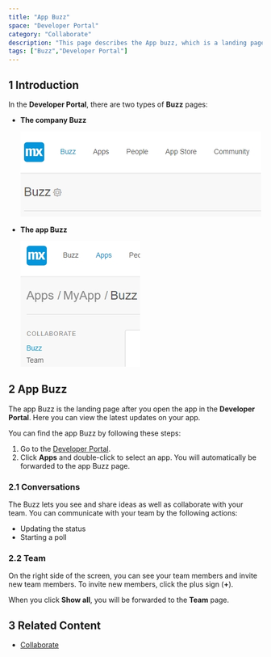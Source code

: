 ```yaml
---
title: "App Buzz"
space: "Developer Portal"
category: "Collaborate"
description: "This page describes the App buzz, which is a landing page of an App."
tags: ["Buzz","Developer Portal"]
---
```


## 1 Introduction

In the **Developer Portal**, there are two types of **Buzz** pages:

*   **The company Buzz**

    ![](attachments/companybuzz.jpg)

*   **The app Buzz**

    ![](attachments/appbuzz.jpg)

## 2 App Buzz

The app Buzz is the landing page after you open the app in the **Developer Portal**. Here you can view the latest updates on your app.

You can find the app Buzz by following these steps: 

1. Go to the [Developer Portal](http://home.mendix.com). 
2. Click **Apps** and double-click to select an app. You will automatically be forwarded to the app Buzz page.

### 2.1 Conversations

The Buzz lets you see and share ideas as well as collaborate with your team. You can communicate with your team by the following actions:

*   Updating the status
*   Starting a poll

### 2.2 Team

On the right side of the screen, you can see your team members and invite new team members. To invite new members, click the plus sign (**+**).

When you click **Show all**, you will be forwarded to the **Team** page.

## 3 Related Content

*   [Collaborate](/developerportal/collaborate)
